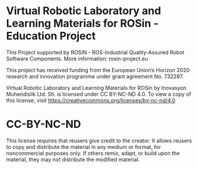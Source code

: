 # Virtual Robotic Laboratory and Learning Materials for ROSin -Education Project




This Project supported by ROSIN - ROS-Industrial Quality-Assured Robot Software Components.
More information: rosin-project.eu

This project has received funding from the European Union’s Horizon 2020
research and innovation programme under grant agreement No. 732287.



 Virtual Robotic Laboratory and Learning Materials for ROSin by Inovasyon Muhendislik Ltd. Sti. is licensed under CC BY-NC-ND 4.0. To view a copy of this license, visit https://creativecommons.org/licenses/by-nc-nd/4.0

# CC-BY-NC-ND # 
This license requires that reusers give credit to the creator. It allows reusers to copy and distribute the material in any medium or format, for noncommercial purposes only. If others remix, adapt, or build upon the material, they may not distribute the modified material.